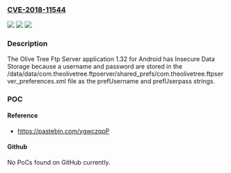 ### [CVE-2018-11544](https://cve.mitre.org/cgi-bin/cvename.cgi?name=CVE-2018-11544)
![](https://img.shields.io/static/v1?label=Product&message=n%2Fa&color=blue)
![](https://img.shields.io/static/v1?label=Version&message=n%2Fa&color=blue)
![](https://img.shields.io/static/v1?label=Vulnerability&message=n%2Fa&color=brighgreen)

### Description

The Olive Tree Ftp Server application 1.32 for Android has Insecure Data Storage because a username and password are stored in the /data/data/com.theolivetree.ftpserver/shared_prefs/com.theolivetree.ftpserver_preferences.xml file as the prefUsername and prefUserpass strings.

### POC

#### Reference
- https://pastebin.com/ygwczqpP

#### Github
No PoCs found on GitHub currently.

